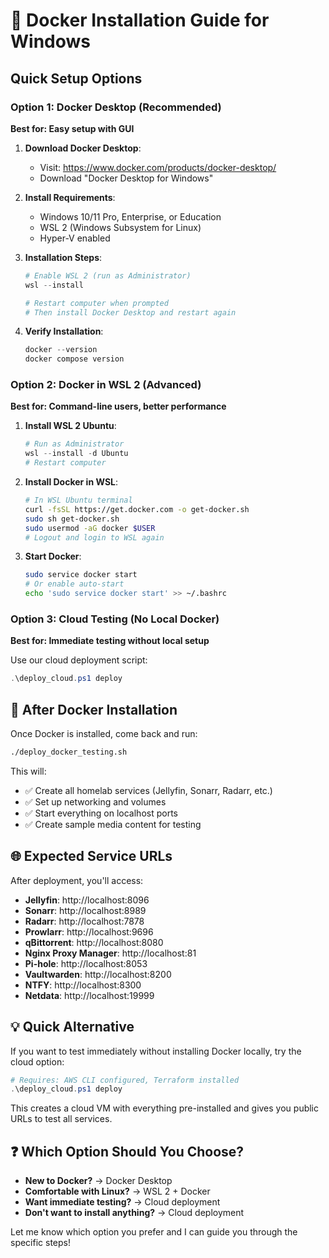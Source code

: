 # 🐳 Docker Installation Guide for Windows

## Quick Setup Options

### Option 1: Docker Desktop (Recommended)
**Best for: Easy setup with GUI**

1. **Download Docker Desktop**:
   - Visit: https://www.docker.com/products/docker-desktop/
   - Download "Docker Desktop for Windows"

2. **Install Requirements**:
   - Windows 10/11 Pro, Enterprise, or Education
   - WSL 2 (Windows Subsystem for Linux)
   - Hyper-V enabled

3. **Installation Steps**:
   ```powershell
   # Enable WSL 2 (run as Administrator)
   wsl --install
   
   # Restart computer when prompted
   # Then install Docker Desktop and restart again
   ```

4. **Verify Installation**:
   ```powershell
   docker --version
   docker compose version
   ```

### Option 2: Docker in WSL 2 (Advanced)
**Best for: Command-line users, better performance**

1. **Install WSL 2 Ubuntu**:
   ```powershell
   # Run as Administrator
   wsl --install -d Ubuntu
   # Restart computer
   ```

2. **Install Docker in WSL**:
   ```bash
   # In WSL Ubuntu terminal
   curl -fsSL https://get.docker.com -o get-docker.sh
   sudo sh get-docker.sh
   sudo usermod -aG docker $USER
   # Logout and login to WSL again
   ```

3. **Start Docker**:
   ```bash
   sudo service docker start
   # Or enable auto-start
   echo 'sudo service docker start' >> ~/.bashrc
   ```

### Option 3: Cloud Testing (No Local Docker)
**Best for: Immediate testing without local setup**

Use our cloud deployment script:
```powershell
.\deploy_cloud.ps1 deploy
```

## 🚀 After Docker Installation

Once Docker is installed, come back and run:
```bash
./deploy_docker_testing.sh
```

This will:
- ✅ Create all homelab services (Jellyfin, Sonarr, Radarr, etc.)
- ✅ Set up networking and volumes
- ✅ Start everything on localhost ports
- ✅ Create sample media content for testing

## 🌐 Expected Service URLs

After deployment, you'll access:
- **Jellyfin**: http://localhost:8096
- **Sonarr**: http://localhost:8989  
- **Radarr**: http://localhost:7878
- **Prowlarr**: http://localhost:9696
- **qBittorrent**: http://localhost:8080
- **Nginx Proxy Manager**: http://localhost:81
- **Pi-hole**: http://localhost:8053
- **Vaultwarden**: http://localhost:8200
- **NTFY**: http://localhost:8300
- **Netdata**: http://localhost:19999

## 💡 Quick Alternative

If you want to test immediately without installing Docker locally, try the cloud option:
```powershell
# Requires: AWS CLI configured, Terraform installed
.\deploy_cloud.ps1 deploy
```

This creates a cloud VM with everything pre-installed and gives you public URLs to test all services.

## ❓ Which Option Should You Choose?

- **New to Docker?** → Docker Desktop
- **Comfortable with Linux?** → WSL 2 + Docker
- **Want immediate testing?** → Cloud deployment
- **Don't want to install anything?** → Cloud deployment

Let me know which option you prefer and I can guide you through the specific steps!